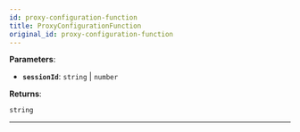 ```yaml
---
id: proxy-configuration-function
title: ProxyConfigurationFunction
original_id: proxy-configuration-function
---
```


<a name="proxyconfigurationfunction"></a>

**Parameters**:

-   **`sessionId`**: `string` | `number`

**Returns**:

`string`

---
